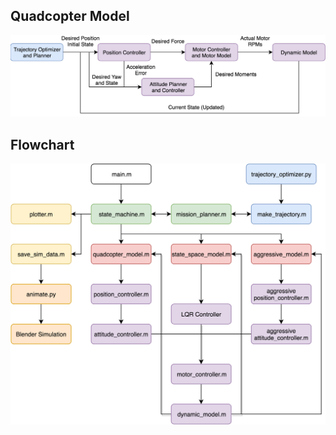 ## Quadcopter Model
![model](https://raw.githubusercontent.com/heethesh/Quadcopter-Modelling-and-Trajectory-Optimization/master/report/images/Quadcopter-Model-01.png "Quadrotor Controller Model")

## Flowchart
![flowchart](https://raw.githubusercontent.com/heethesh/Quadcopter-Modelling-and-Trajectory-Optimization/master/report/images/Software-Model-01.png "Software Flowchart")
